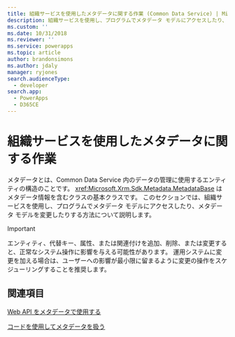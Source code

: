 ```yaml
---
title: 組織サービスを使用したメタデータに関する作業 (Common Data Service) | Microsoft Docs
description: 組織サービスを使用し、プログラムでメタデータ モデルにアクセスしたり、メタデータ モデルを変更したりする方法について説明します
ms.custom: ''
ms.date: 10/31/2018
ms.reviewer: ''
ms.service: powerapps
ms.topic: article
author: brandonsimons
ms.author: jdaly
manager: ryjones
search.audienceType:
  - developer
search.app:
  - PowerApps
  - D365CE
---
```

# <a name="work-with-metadata-using-the-organization-service"></a>組織サービスを使用したメタデータに関する作業

メタデータとは、Common Data Service 内のデータの管理に使用するエンティティの構造のことです。 <xref:Microsoft.Xrm.Sdk.Metadata.MetadataBase> はメタデータ情報を含むクラスの基本クラスです。 このセクションでは、組織サービスを使用し、プログラムでメタデータ モデルにアクセスしたり、メタデータ モデルを変更したりする方法について説明します。

> [!IMPORTANT]
> エンティティ、代替キー、属性、または関連付けを追加、削除、または変更すると、正常なシステム操作に影響を与える可能性があります。 運用システムに変更を加える場合は、ユーザーへの影響が最小限に留まるように変更の操作をスケジューリングすることを推奨します。

## <a name="see-also"></a>関連項目

[Web API をメタデータで使用する](../webapi/use-web-api-metadata.md)

[コードを使用してメタデータを扱う](../metadata-services.md)